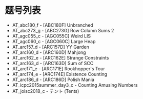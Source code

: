 # 题号列表

- AT_abc180_f - [ABC180F] Unbranched
- AT_abc273_g - [ABC273G] Row Column Sums 2
- AT_agc055_c - [AGC055C] Weird LIS
- AT_agc060_c - [AGC060C] Large Heap
- AT_arc157_d - [ARC157D] YY Garden
- AT_arc160_d - [ARC160D] Mahjong
- AT_arc162_e - [ARC162E] Strange Constraints
- AT_arc163_d - [ARC163D] Sum of SCC
- AT_arc171_e - [ARC171E] Rookhopper's Tour
- AT_arc174_e - [ARC174E] Existence Counting
- AT_arc186_d - [ARC186D] Polish Mania
- AT_icpc2015summer_day3_c - Counting Amusing Numbers
- AT_joisc2018_c - テント  (Tents)
